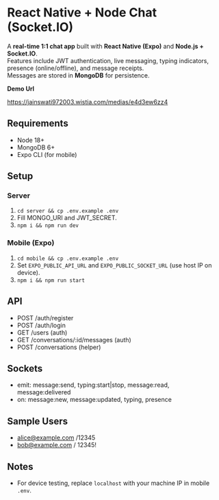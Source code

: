 # React Native + Node Chat (Socket.IO)
A **real-time 1:1 chat app** built with **React Native (Expo)** and **Node.js + Socket.IO**.  
Features include JWT authentication, live messaging, typing indicators, presence (online/offline), and message receipts.  
Messages are stored in **MongoDB** for persistence.

**Demo Url**

https://jainswati972003.wistia.com/medias/e4d3ew6zz4

## Requirements
- Node 18+
- MongoDB 6+
- Expo CLI (for mobile)

## Setup
### Server
1. `cd server && cp .env.example .env`
2. Fill MONGO_URI and JWT_SECRET.
3. `npm i && npm run dev`

### Mobile (Expo)
1. `cd mobile && cp .env.example .env`
2. Set `EXPO_PUBLIC_API_URL` and `EXPO_PUBLIC_SOCKET_URL` (use host IP on device).
3. `npm i && npm run start`

## API
- POST /auth/register
- POST /auth/login
- GET /users (auth)
- GET /conversations/:id/messages (auth)
- POST /conversations (helper)

## Sockets
- emit: message:send, typing:start|stop, message:read, message:delivered
- on: message:new, message:updated, typing, presence

## Sample Users
- alice@example.com /12345
- bob@example.com / 12345!

## Notes
- For device testing, replace `localhost` with your machine IP in mobile `.env`.
